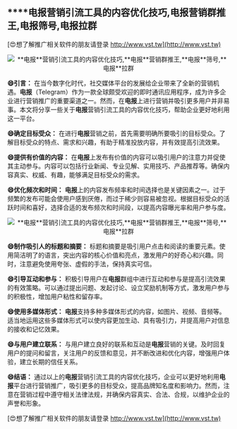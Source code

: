 ## ****电报**营销引流工具的内容优化技巧,**电报**营销群推王,**电报**筛号,**电报**拉群**

[😍想了解推广相关软件的朋友请登录 http://www.vst.tw](http://www.vst.tw)

 <center><img src="https://vst.tw/MP4/tuiguang/png/1.png" alt="**电报**营销引流工具的内容优化技巧,**电报**营销群推王,**电报**筛号,**电报**拉群"></center>

**😄引言：**
在当今数字化时代，社交媒体平台的发展给企业带来了全新的营销机遇。**电报**（Telegram）作为一款全球颇受欢迎的即时通讯应用程序，成为许多企业进行营销推广的重要渠道之一。然而，在**电报**上进行营销并吸引更多用户并非易事。本文将分享一些关于**电报**营销引流工具的内容优化技巧，帮助企业更好地利用这一平台。

**😄确定目标受众：**
在进行**电报**营销之前，首先需要明确所要吸引的目标受众。了解目标受众的特点、需求和兴趣，有助于精准投放内容，并有效提高引流效果。

**😄提供有价值的内容：**
在**电报**上发布有价值的内容可以吸引用户的注意力并促使其主动参与。内容可以包括行业新闻、专业见解、实用技巧、产品推荐等。确保内容真实、权威、有趣，能够满足目标受众的需求。

**😄优化频次和时间：**
**电报**上的内容发布频率和时间选择也是关键因素之一。过于频繁的发布可能会使用户感到厌倦，而过于稀少则容易被忽视。根据目标受众的活跃时间和喜好，选择合适的发布频次和时间段，以提高内容曝光率和用户参与度。

 <center><img src="https://vst.tw/MP4/tuiguang/png/2.png" alt="**电报**营销引流工具的内容优化技巧,**电报**营销群推王,**电报**筛号,**电报**拉群"></center>

**😄制作吸引人的标题和摘要：**
标题和摘要是吸引用户点击和阅读的重要元素。使用简洁明了的语言，突出内容的核心价值和亮点，激发用户的好奇心和兴趣。同时，注意避免使用夸张、虚假的手法，保持真实可信。

**😄引导互动和参与：**
积极引导用户在**电报**群组中进行互动和参与是提高引流效果的有效策略。可以通过提出问题、发起讨论、设立奖励机制等方式，激发用户参与的积极性，增加用户粘性和留存率。

**😄使用多媒体形式：**
**电报**支持多种多媒体形式的内容，如图片、视频、音频等。适当地运用这些多媒体形式可以使内容更加生动、具有吸引力，并提高用户对信息的接收和记忆效果。

**😄与用户建立联系：**
与用户建立良好的联系和互动是**电报**营销的关键。及时回复用户的提问和留言，关注用户的反馈和意见，并不断改进和优化内容，增强用户体验，建立长期的信任关系。

**😄结语：**
通过以上的**电报**营销引流工具的内容优化技巧，企业可以更好地利用**电报**平台进行营销推广，吸引更多的目标受众，提高品牌知名度和影响力。然而，注意在营销过程中遵守相关法律法规，并确保内容真实、合法、合规，以维护企业的声誉和形象。

[😍想了解推广相关软件的朋友请登录 http://www.vst.tw](http://www.vst.tw)



